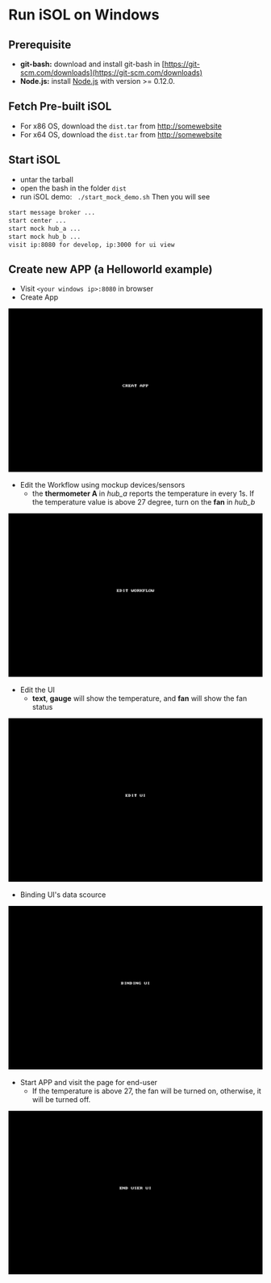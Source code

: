 # Run iSOL on Windows

## Prerequisite

 - **git-bash:** download and install git-bash in [https://git-scm.com/downloads](https://git-scm.com/downloads)
 - **Node.js:** install [Node.js](https://nodejs.org/en/download/) with version >= 0.12.0. 

## Fetch Pre-built iSOL

 - For x86 OS, download the `dist.tar` from [http://somewebsite](http://somewebsite) 
 - For x64 OS, download the `dist.tar` from [http://somewebsite](http://somewebsite)

## Start iSOL
 - untar the tarball
 - open the bash in the folder `dist`
 - run iSOL demo: ` ./start_mock_demo.sh`
Then you will see

```
start message broker ...
start center ...
start mock hub_a ...
start mock hub_b ...
visit ip:8080 for develop, ip:3000 for ui view
``` 
 
## Create new APP (a Helloworld example)
 - Visit `<your windows ip>:8080` in browser
 - Create App

![](./doc/pic/create_app.gif)

-    Edit the Workflow using mockup devices/sensors
     - the **thermometer A** in *hub\_a* reports the temperature in every 1s. If the temperature value is above 27 degree, turn on the **fan** in *hub\_b*

![](./doc/pic/edit_wf.gif)

-    Edit the UI
     - **text**, **gauge** will show the temperature, and **fan** will show the fan status

![](./doc/pic/edit_ui.gif)

- Binding UI's data scource

![](./doc/pic/binding_ui.gif)

-    Start APP and visit the page for end-user
     - If the temperature is above 27, the fan will be turned on, otherwise, it will be turned off.

![](./doc/pic/end_user.gif)